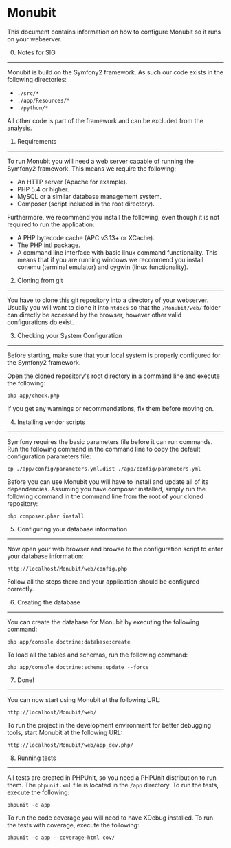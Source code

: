 Monubit
========================

This document contains information on how to configure Monubit so it
runs on your webserver.

0) Notes for SIG
----------------------------------
Monubit is build on the Symfony2 framework. As such our code exists in the
following directories:

* `./src/*`
* `./app/Resources/*`
* `./python/*`

All other code is part of the framework and can be excluded from the
analysis.


1) Requirements
----------------------------------
To run Monubit you will need a web server capable of running the Symfony2
framework. This means we require the following:

* An HTTP server (Apache for example).
* PHP 5.4 or higher.
* MySQL or a similar database management system.
* Composer (script included in the root directory).

Furthermore, we recommend you install the following, even though it is
not required to run the application:

* A PHP bytecode cache (APC v3.13+ or XCache).
* The PHP intl package.
* A command line interface with basic linux command functionality.
  This means that if you are running windows we recommend you install
  conemu (terminal emulator) and cygwin (linux functionality).

2) Cloning from git
----------------------------------

You have to clone this git repository into a directory of your webserver.
Usually you will want to clone it into `htdocs` so that the `/Monubit/web/`
folder can directly be accessed by the browser, however other valid 
configurations do exist.

3) Checking your System Configuration
-------------------------------------

Before starting, make sure that your local system is properly configured
for the Symfony2 framework.

Open the cloned repository's root directory in a command line and execute
the following:

    php app/check.php

If you get any warnings or recommendations, fix them before moving on.

4) Installing vendor scripts
-------------------------------

Symfony requires the basic parameters file before it can run commands.
Run the following command in the command line to copy the default
configuration parameters file:

    cp ./app/config/parameters.yml.dist ./app/config/parameters.yml
    
Before you can use Monubit you will have to install and update all
of its dependencies. Assuming you have composer installed, simply
run the following command in the command line from the root of your
cloned repository:

    php composer.phar install
    

5) Configuring your database information
--------------------------------

Now open your web browser and browse to the configuration script
to enter your database information:

    http://localhost/Monubit/web/config.php

Follow all the steps there and your application should be configured
correctly.

6) Creating the database
-------------------------------

You can create the database for Monubit by executing the following
command:

    php app/console doctrine:database:create

To load all the tables and schemas, run the following command:

    php app/console doctrine:schema:update --force


7) Done!
---------------

You can now start using Monubit at the following URL:

	http://localhost/Monubit/web/
	
To run the project in the development environment for better
debugging tools, start Monubit at the following URL:

	http://localhost/Monubit/web/app_dev.php/


8) Running tests
---------------

All tests are created in PHPUnit, so you need a PHPUnit distribution to
run them. The `phpunit.xml` file is located in the `/app` directory.
To run the tests, execute the following:

    phpunit -c app

To run the code coverage you will need to have XDebug installed.
To run the tests with coverage, execute the following:

    phpunit -c app --coverage-html cov/
